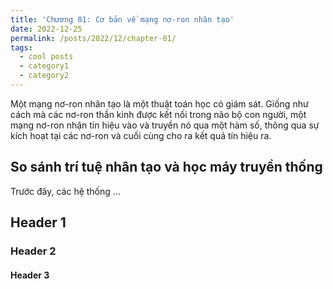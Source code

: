```yaml
---
title: 'Chương 01: Cơ bản về mạng nơ-ron nhân tạo'
date: 2022-12-25
permalink: /posts/2022/12/chapter-01/
tags:
  - cool posts
  - category1
  - category2
---
```


Một mạng nơ-ron nhân tạo là một thuật toán học có giám sát. Giống như cách mà các nơ-ron thần kinh được kết nối trong não bộ con người, một mạng nơ-ron nhận tín hiệu vào và truyền nó qua một hàm số, thông qua sự kích hoạt tại các nơ-ron và cuối cùng cho ra kết quả tín hiệu ra.

So sánh trí tuệ nhân tạo và học máy truyền thống
------


Trước đây, các hệ thống ...
## Header 1 
### Header 2
#### Header 3


